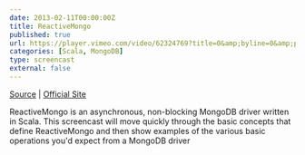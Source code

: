 ```yaml
---
date: 2013-02-11T00:00:00Z
title: ReactiveMongo
published: true
url: https://player.vimeo.com/video/62324769?title=0&amp;byline=0&amp;portrait=0
categories: [Scala, MongoDB]
type: screencast
external: false
---
```

[Source](https://github.com/yobriefcasts/004-reactivemongo) | [Official Site](http://reactivemongo.org)

ReactiveMongo is an asynchronous, non-blocking MongoDB driver written in Scala. This screencast will move quickly through the basic concepts that define ReactiveMongo and then show examples of the various basic operations you'd expect from a MongoDB driver